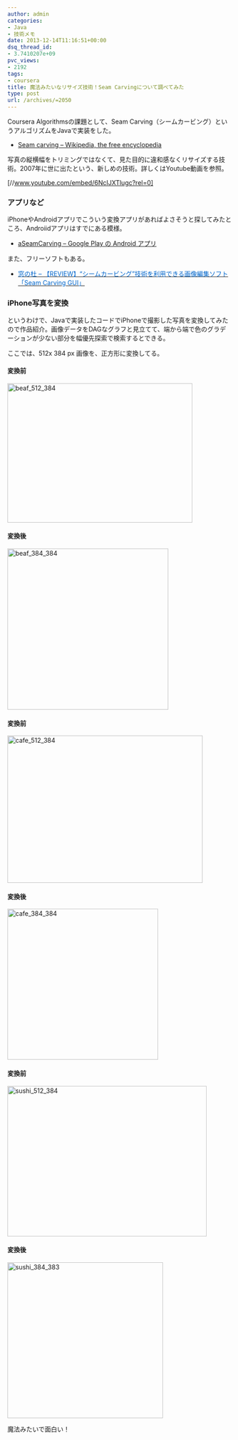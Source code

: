 ```yaml
---
author: admin
categories:
- Java
- 技術メモ
date: 2013-12-14T11:16:51+00:00
dsq_thread_id:
- 3.7410207e+09
pvc_views:
- 2192
tags:
- coursera
title: 魔法みたいなリサイズ技術！Seam Carvingについて調べてみた
type: post
url: /archives/=2050
---
```


Coursera Algorithmsの課題として、Seam Carving（シームカービング）というアルゴリズムをJavaで実装をした。

  * [Seam carving &#8211; Wikipedia, the free encyclopedia][1]

写真の縦横幅をトリミングではなくて、見た目的に違和感なくリサイズする技術。2007年に世に出たという、新しめの技術。詳しくはYoutube動画を参照。

[//www.youtube.com/embed/6NcIJXTlugc?rel=0]

### アプリなど

iPhoneやAndroidアプリでこういう変換アプリがあればよさそうと探してみたところ、Androiidアプリはすでにある模様。

  * [aSeamCarving &#8211; Google Play の Android アプリ][2]

また、フリーソフトもある。

  * [<font color="#0066cc">窓の杜 &#8211; 【REVIEW】“シームカービング”技術を利用できる画像編集ソフト「Seam Carving GUI」</font>][3]

### iPhone写真を変換

というわけで、Javaで実装したコードでiPhoneで撮影した写真を変換してみたので作品紹介。画像データをDAGなグラフと見立てて、端から端で色のグラデーションが少ない部分を幅優先探索で検索するとできる。

ここでは、512x 384 px 画像を、正方形に変換してる。

#### 変換前

[<img title="beaf_512_384" style="border-top: 0px; border-right: 0px; background-image: none; border-bottom: 0px; padding-top: 0px; padding-left: 0px; border-left: 0px; display: inline; padding-right: 0px" border="0" alt="beaf_512_384" src="http://futurismo.biz/wp-content/uploads/beaf_512_384_thumb.jpg" width="415" height="312" />][4]

#### 変換後

[<img title="beaf_384_384" style="border-top: 0px; border-right: 0px; background-image: none; border-bottom: 0px; padding-top: 0px; padding-left: 0px; border-left: 0px; display: inline; padding-right: 0px" border="0" alt="beaf_384_384" src="http://futurismo.biz/wp-content/uploads/beaf_384_384_thumb.jpg" width="361" height="361" />][5]

#### 変換前

[<img title="cafe_512_384" style="border-top: 0px; border-right: 0px; background-image: none; border-bottom: 0px; padding-top: 0px; padding-left: 0px; border-left: 0px; display: inline; padding-right: 0px" border="0" alt="cafe_512_384" src="http://futurismo.biz/wp-content/uploads/cafe_512_384_thumb.jpg" width="438" height="330" />][6]

#### 変換後

[<img title="cafe_384_384" style="border-top: 0px; border-right: 0px; background-image: none; border-bottom: 0px; padding-top: 0px; padding-left: 0px; border-left: 0px; display: inline; padding-right: 0px" border="0" alt="cafe_384_384" src="http://futurismo.biz/wp-content/uploads/cafe_384_384_thumb.jpg" width="338" height="338" />][7]

#### 変換前

[<img title="sushi_512_384" style="border-top: 0px; border-right: 0px; background-image: none; border-bottom: 0px; padding-top: 0px; padding-left: 0px; border-left: 0px; display: inline; padding-right: 0px" border="0" alt="sushi_512_384" src="http://futurismo.biz/wp-content/uploads/sushi_512_384_thumb.jpg" width="447" height="337" />][8]

#### 変換後

[<img title="sushi_384_383" style="border-top: 0px; border-right: 0px; background-image: none; border-bottom: 0px; padding-top: 0px; padding-left: 0px; border-left: 0px; display: inline; padding-right: 0px" border="0" alt="sushi_384_383" src="http://futurismo.biz/wp-content/uploads/sushi_384_383_thumb.jpg" width="349" height="349" />][9]

魔法みたいで面白い！

 [1]: http://en.wikipedia.org/wiki/Seam_carving
 [2]: https://play.google.com/store/apps/details?id=it.fpiantoni.seamcarving&hl=ja
 [3]: http://www.forest.impress.co.jp/article/2008/10/29/seamcarvinggui.html
 [4]: http://futurismo.biz/wp-content/uploads/beaf_512_384.jpg
 [5]: http://futurismo.biz/wp-content/uploads/beaf_384_384.jpg
 [6]: http://futurismo.biz/wp-content/uploads/cafe_512_384.jpg
 [7]: http://futurismo.biz/wp-content/uploads/cafe_384_384.jpg
 [8]: http://futurismo.biz/wp-content/uploads/sushi_512_384.jpg
 [9]: http://futurismo.biz/wp-content/uploads/sushi_384_383.jpg